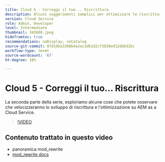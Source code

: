 ```yaml
---
title: Cloud 5 - Correggi il tuo... Riscrittura
description: Alcuni suggerimenti semplici per ottimizzare le riscritture e accelerare il sito
version: Cloud Service
role: Admin, Developer
level: Intermediate
thumbnail: 343600.jpeg
hidefromtoc: true
recommendations: noDisplay, noCatalog
source-git-commit: 87d19ba3388b4a2ac3db1d2cf3838ed12dbbd2bc
workflow-type: tm+mt
source-wordcount: '67'
ht-degree: 10%

---
```


# Cloud 5 - Correggi il tuo... Riscrittura

La seconda parte della serie, esploriamo alcune cose che potete osservare che velocizzeranno lo sviluppo di riscrittura e l&#39;ottimizzazione su AEM as a Cloud Service.

>[!VIDEO](https://video.tv.adobe.com/v/343600)

## Contenuto trattato in questo video

+ panoramica mod_rewrite
+ [mod_rewrite docs](https://httpd.apache.org/docs/current/mod/mod_rewrite.html)
